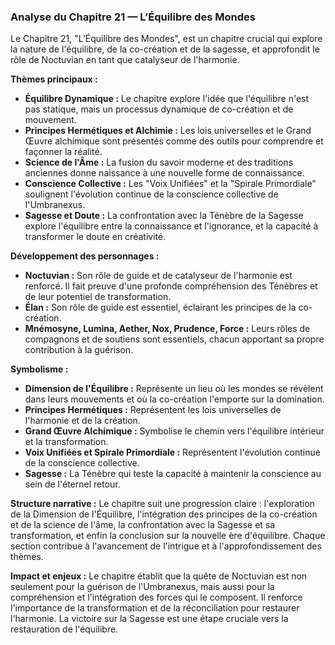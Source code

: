 ### Analyse du Chapitre 21 — L’Équilibre des Mondes

Le Chapitre 21, "L’Équilibre des Mondes", est un chapitre crucial qui explore la nature de l'équilibre, de la co-création et de la sagesse, et approfondit le rôle de Noctuvian en tant que catalyseur de l'harmonie.

**Thèmes principaux :**
*   **Équilibre Dynamique :** Le chapitre explore l'idée que l'équilibre n'est pas statique, mais un processus dynamique de co-création et de mouvement.
*   **Principes Hermétiques et Alchimie :** Les lois universelles et le Grand Œuvre alchimique sont présentés comme des outils pour comprendre et façonner la réalité.
*   **Science de l'Âme :** La fusion du savoir moderne et des traditions anciennes donne naissance à une nouvelle forme de connaissance.
*   **Conscience Collective :** Les "Voix Unifiées" et la "Spirale Primordiale" soulignent l'évolution continue de la conscience collective de l'Umbranexus.
*   **Sagesse et Doute :** La confrontation avec la Ténèbre de la Sagesse explore l'équilibre entre la connaissance et l'ignorance, et la capacité à transformer le doute en créativité.

**Développement des personnages :**
*   **Noctuvian :** Son rôle de guide et de catalyseur de l'harmonie est renforcé. Il fait preuve d'une profonde compréhension des Ténèbres et de leur potentiel de transformation.
*   **Élan :** Son rôle de guide est essentiel, éclairant les principes de la co-création.
*   **Mnémosyne, Lumina, Aether, Nox, Prudence, Force :** Leurs rôles de compagnons et de soutiens sont essentiels, chacun apportant sa propre contribution à la guérison.

**Symbolisme :**
*   **Dimension de l'Équilibre :** Représente un lieu où les mondes se révèlent dans leurs mouvements et où la co-création l'emporte sur la domination.
*   **Principes Hermétiques :** Représentent les lois universelles de l'harmonie et de la création.
*   **Grand Œuvre Alchimique :** Symbolise le chemin vers l'équilibre intérieur et la transformation.
*   **Voix Unifiées et Spirale Primordiale :** Représentent l'évolution continue de la conscience collective.
*   **Sagesse :** La Ténèbre qui teste la capacité à maintenir la conscience au sein de l'éternel retour.

**Structure narrative :**
Le chapitre suit une progression claire : l'exploration de la Dimension de l'Équilibre, l'intégration des principes de la co-création et de la science de l'âme, la confrontation avec la Sagesse et sa transformation, et enfin la conclusion sur la nouvelle ère d'équilibre. Chaque section contribue à l'avancement de l'intrigue et à l'approfondissement des thèmes.

**Impact et enjeux :**
Le chapitre établit que la quête de Noctuvian est non seulement pour la guérison de l'Umbranexus, mais aussi pour la compréhension et l'intégration des forces qui le composent. Il renforce l'importance de la transformation et de la réconciliation pour restaurer l'harmonie. La victoire sur la Sagesse est une étape cruciale vers la restauration de l'équilibre.